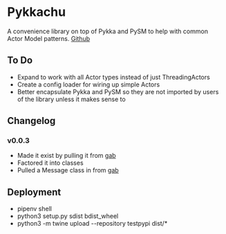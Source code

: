 # Pykkachu

A convenience library on top of Pykka and PySM to help with common Actor Model patterns.
[Github](https://github.com/amcknight/pykkachu)

## To Do
- Expand to work with all Actor types instead of just ThreadingActors
- Create a config loader for wiring up simple Actors
- Better encapsulate Pykka and PySM so they are not imported by users of the library unless it makes sense to

## Changelog
### v0.0.3
- Made it exist by pulling it from [gab](https://github.com/amcknight/gab)
- Factored it into classes
- Pulled a Message class in from [gab](https://github.com/amcknight/gab)

## Deployment

- pipenv shell
- python3 setup.py sdist bdist_wheel
- python3 -m twine upload --repository testpypi dist/*